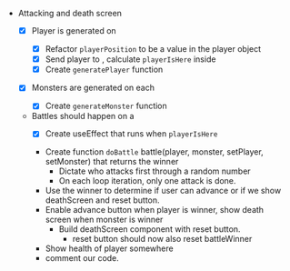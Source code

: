 - Attacking and death screen

  - [x] Player is generated on <Game>

    - [x] Refactor `playerPosition` to be a value in the player object
    - [x] Send player to <Tile>, calculate `playerIsHere` inside <Tile>
    - [x] Create `generatePlayer` function

  - [x] Monsters are generated on each <Tile>
    - [x] Create `generateMonster` function
  - Battles should happen on a <Tile>
    - [x] Create useEffect that runs when `playerIsHere`
    - Create function `doBattle` battle(player, monster, setPlayer, setMonster) that returns the winner
      - Dictate who attacks first through a random number
      - On each loop iteration, only one attack is done.
    - Use the winner to determine if user can advance or if we show deathScreen and reset button.
    - Enable advance button when player is winner, show death screen when monster is winner
      - Build deathScreen component with reset button.
        - reset button should now also reset battleWinner
    - Show health of player somewhere
    - comment our code.
